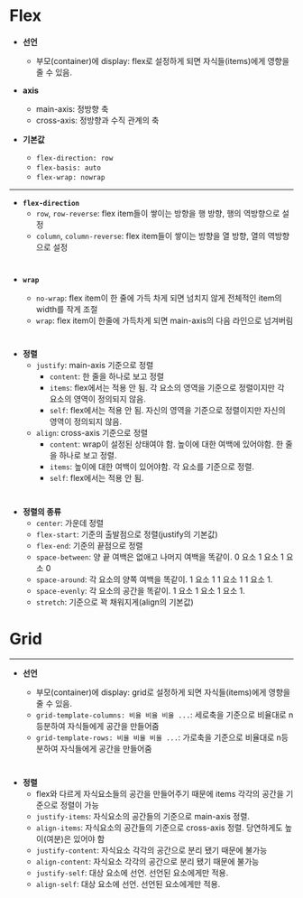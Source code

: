 # Flex

- **선언**

  - 부모(container)에 display: flex로 설정하게 되면 자식들(items)에게 영향을 줄 수 있음.

- **axis**

  - main-axis: 정방향 축
  - cross-axis: 정방향과 수직 관계의 축

- **기본값**
  - `flex-direction: row`
  - `flex-basis: auto`
  - `flex-wrap: nowrap`

---

- **`flex-direction`**
  - `row`, `row-reverse`: flex item들이 쌓이는 방향을 행 방향, 행의 역방향으로 설정
  - `column`, `column-reverse`: flex item들이 쌓이는 방향을 열 방향, 열의 역방향으로 설정

#

- **`wrap`**

  - `no-wrap`: flex item이 한 줄에 가득 차게 되면 넘치지 않게 전체적인 item의 width를 작게 조절
  - `wrap`: flex item이 한줄에 가득차게 되면 main-axis의 다음 라인으로 넘겨버림

#

- **정렬**
  - `justify`: main-axis 기준으로 정렬
    - `content`: 한 줄을 하나로 보고 정렬
    - `items`: flex에서는 적용 안 됨. 각 요소의 영역을 기준으로 정렬이지만 각 요소의 영역이 정의되지 않음.
    - `self`: flex에서는 적용 안 됨. 자신의 영역을 기준으로 정렬이지만 자신의 영역이 정의되지 않음.
  - `align`: cross-axis 기준으로 정렬
    - `content`: wrap이 설정된 상태여야 함. 높이에 대한 여백에 있어야함. 한 줄을 하나로 보고 정렬.
    - `items`: 높이에 대한 여백이 있어야함. 각 요소를 기준으로 정렬.
    - `self`: flex에서는 적용 안 됨.

#

- **정렬의 종류**
  - `center`: 가운데 정렬
  - `flex-start`: 기준의 출발점으로 정렬(justify의 기본값)
  - `flex-end`: 기준의 끝점으로 정렬
  - `space-between`: 양 끝 여백은 없애고 나머지 여백을 똑같이. 0 요소 1 요소 1 요소 0
  - `space-around`: 각 요소의 양쪽 여백을 똑같이. 1 요소 1 1 요소 1 1 요소 1.
  - `space-evenly`: 각 요소의 공간을 똑같이. 1 요소 1 요소 1 요소 1.
  - `stretch`: 기준으로 꽉 채워지게(align의 기본값)

# Grid

---

- **선언**

  - 부모(container)에 display: grid로 설정하게 되면 자식들(items)에게 영향을 줄 수 있음.
  - `grid-template-columns: 비율 비율 비율 ...`: 세로축을 기준으로 비율대로 n등분하여 자식들에게 공간을 만들어줌
  - `grid-template-rows: 비율 비율 비율 ...`: 가로축을 기준으로 비율대로 n등분하여 자식들에게 공간을 만들어줌

#

- **정렬**
  - flex와 다르게 자식요소들의 공간을 만들어주기 때문에 items 각각의 공간을 기준으로 정렬이 가능
  - `justify-items`: 자식요소의 공간들의 기준으로 main-axis 정렬.
  - `align-items`: 자식요소의 공간들의 기준으로 cross-axis 정렬. 당연하게도 높이(여분)은 있어야 함
  - `justify-content`: 자식요소 각각의 공간으로 분리 됐기 때문에 불가능
  - `align-content`: 자식요소 각각의 공간으로 분리 됐기 때문에 불가능
  - `justify-self`: 대상 요소에 선언. 선언된 요소에게만 적용.
  - `align-self`: 대상 요소에 선언. 선언된 요소에게만 적용.
